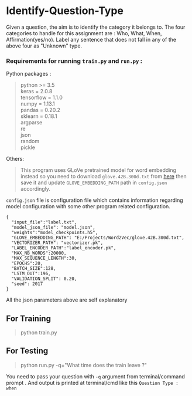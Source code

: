 # Identify-Question-Type
Given a question, the aim is to identify the category it belongs to. The four categories to handle for this assignment are : Who, What, When, Affirmation(yes/no). Label any sentence that does not fall in any of the above four as "Unknown" type.

### Requirements for running `train.py` and `run.py` :
Python packages :
> python >= 3.5 \
> keras = 2.0.8 \
> tensorflow = 1.1.0\
> numpy = 1.13.1\
> pandas = 0.20.2\
> sklearn = 0.18.1\
> argparse\
> re\
> json\
> random\
> pickle

Others:
> This program uses GLoVe pretrained model for word embedding instead so you need to download `glove.42B.300d.txt` from [here](http://nlp.stanford.edu/data/glove.42B.300d.zip) then save it and update `GLOVE_EMBEDDING_PATH` path in `config.json` accordingly.

`config.json` file is configuration file which contains information regarding model configuration with some other program related configuration.
```
{
  "input_file":"label.txt",
  "model_json_file": "model.json",
  "weights":"model_checkpoints.h5",
  "GLOVE_EMBEDDING_PATH": "E:/Projects/Word2Vec/glove.42B.300d.txt",
  "VECTORIZER_PATH": "vectorizer.pk",
  "LABEL_ENCODER_PATH":"label_encoder.pk",
  "MAX_NB_WORDS":20000,
  "MAX_SEQUENCE_LENGTH":30,
  "EPOCHS":20,
  "BATCH_SIZE":128,
  "LSTM_OUT":196,
  "VALIDATION_SPLIT": 0.20,
  "seed": 2017
}

```
All the json parameters above are self explanatory

## For Training
> python train.py

## For Testing
> python run.py  -q="What time does the train leave ?"

You need to pass your question with `-q` argument from terminal/command prompt . And output is printed at terminal/cmd like this `Question Type : when`

